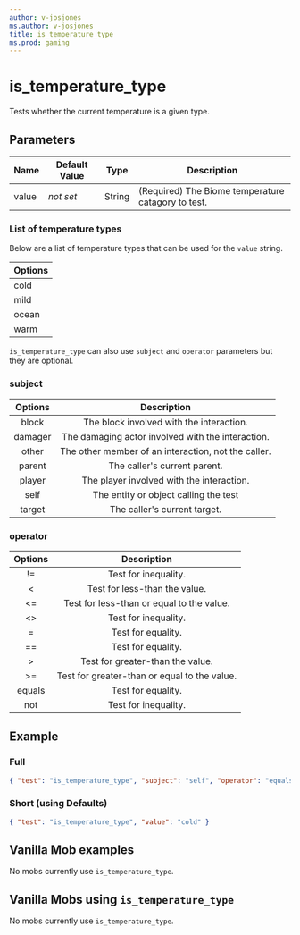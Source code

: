 ```yaml
---
author: v-josjones
ms.author: v-josjones
title: is_temperature_type
ms.prod: gaming
---
```


# is_temperature_type

Tests whether the current temperature is a given type.

## Parameters


|Name |Default Value  |Type  |Description  |
|---------|---------|---------|---------|
|value |*not set* |String |(Required) The Biome temperature catagory to test. |

### List of temperature types

Below are a list of temperature types that can be used for the `value` string.

Options|
|:-----------|
| cold|
| mild|
| ocean|
| warm|

`is_temperature_type` can also use `subject` and `operator` parameters but they are optional.

### subject

| Options| Description |
|:-----------:|:-----------:|
| block| The block involved with the interaction. |
| damager| The damaging actor involved with the interaction. |
| other| The other member of an interaction, not the caller. |
| parent| The caller's current parent. |
| player| The player involved with the interaction. |
| self| The entity or object calling the test |
| target| The caller's current target. |

### operator

| Options| Description |
|:-----------:|:-----------:|
| !=| Test for inequality. |
| <| Test for less-than the value. |
| <=| Test for less-than or equal to the value. |
| <>| Test for inequality. |
| =| Test for equality. |
| ==| Test for equality. |
| >| Test for greater-than the value. |
| >=| Test for greater-than or equal to the value. |
| equals| Test for equality. |
| not| Test for inequality. |

## Example

### Full

```json
{ "test": "is_temperature_type", "subject": "self", "operator": "equals", "value": "cold" }
```

### Short (using Defaults)

```json
{ "test": "is_temperature_type", "value": "cold" }
```

## Vanilla Mob examples

No mobs currently use `is_temperature_type`.

## Vanilla Mobs using `is_temperature_type`

No mobs currently use `is_temperature_type`.
